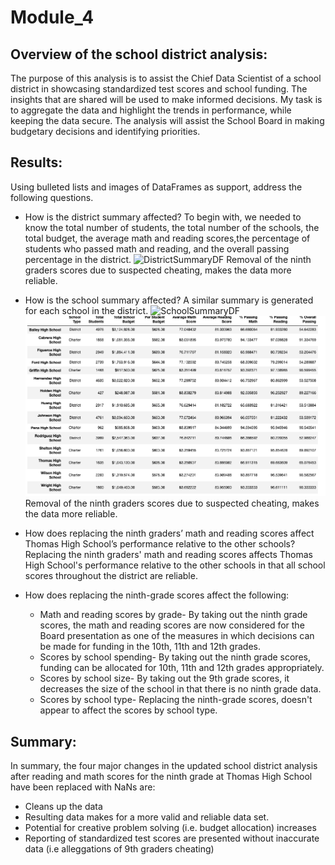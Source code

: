 # Module_4

## Overview of the school district analysis:
The purpose of this analysis is to assist the Chief Data Scientist of a school district in showcasing standardized test scores and school funding.  The insights that are shared will be used to make informed decisions.  My task is to aggregate the data and highlight the trends in performance, while keeping the data secure.  The analysis will assist the School Board in making budgetary decisions and identifying priorities.

## Results:
Using bulleted lists and images of DataFrames as support, address the following questions.

* How is the district summary affected?  To begin with, we needed to know the total number of students, the total number of the schools, the total budget, the average math and reading scores,the percentage of students who passed math and reading, and the overall passing percentage in the district.
![DistrictSummaryDF]("School_District_Analysis/DistrictSummaryDF.png")
Removal of the ninth graders scores due to suspected cheating, makes the data more reliable.

* How is the school summary affected?  A similar summary is generated for each school in the district. ![SchoolSummaryDF](School_District_Analysis/SchoolSummaryDF.png) ![ALLSchoolTable](ALLSchoolTable.png)
Removal of the ninth graders scores due to suspected cheating, makes the data more reliable.

* How does replacing the ninth graders’ math and reading scores affect Thomas High School’s performance relative to the other schools?  Replacing the ninth graders' math and reading scores affects Thomas High School's performance relative to the other schools in that all school scores throughout the district are reliable.

* How does replacing the ninth-grade scores affect the following:
  * Math and reading scores by grade-  By taking out the ninth grade scores, the math and reading scores are now considered for the Board presentation as one of     the measures in which decisions can be made for funding in the 10th, 11th and 12th grades.
  * Scores by school spending-  By taking out the ninth grade scores, funding can be allocated for 10th, 11th and 12th grades appropriately.
  * Scores by school size- By taking out the 9th grade scores, it decreases the size of the school in that there is no ninth grade data.
  * Scores by school type- Replacing the ninth-grade scores, doesn't appear to affect the scores by school type.
  
## Summary:  
In summary, the four major changes in the updated school district analysis after reading and math scores for the ninth grade at Thomas High School have been replaced with NaNs are: 
* Cleans up the data
* Resulting data makes for a more valid and reliable data set.
* Potential for creative problem solving (i.e. budget allocation) increases
* Reporting of standardized test scores are presented without inaccurate data (i.e alleggations of 9th graders cheating)
